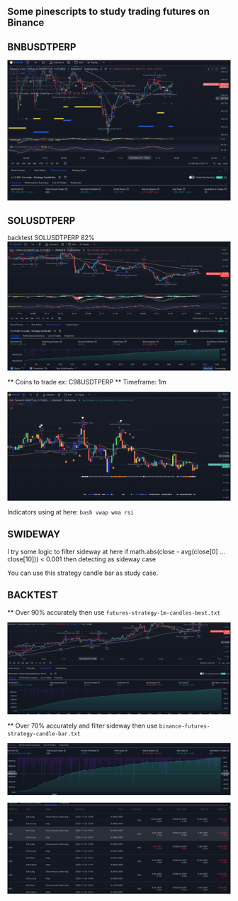 ## Some pinescripts to study trading futures on Binance

## BNBUSDTPERP
![Alt text](https://github.com/dearvn/tradingview-pinscript-futures-binance/raw/main/BNBUSDTPERP.png?raw=true "Max DrawDown")


## SOLUSDTPERP
backtest SOLUSDTPERP 82%
![Alt text](https://github.com/dearvn/tradingview-pinscript-futures-binance/raw/main/SOLUSDTPERP.png?raw=true "SOLUSDTPERP")


** Coins to trade ex: C98USDTPERP
** Timeframe: 1m

![Alt text](https://github.com/dearvn/tradingview-pinscript-futures-binance/raw/main/c98.png?raw=true "c98")


Indicators using at here:
`bash
vwap
wma
rsi
`
## SWIDEWAY

I try some logic to filter sideway at here
if math.abs(close - avg(close[0] ... close[10])) < 0.001 then detecting as sideway case

You can use this strategy candle bar as study case.

## BACKTEST

** Over 90% accurately then use `futures-strategy-1m-candles-best.txt`

![Alt text](https://github.com/dearvn/tradingview-pinscript-futures-binance/raw/main/accurrate-90.png?raw=true "accurrate-90")


** Over 70% accurately and filter sideway then use `binance-futures-strategy-candle-bar.txt`

![Alt text](https://github.com/dearvn/tradingview-pinscript-futures-binance/raw/main/backtest.png?raw=true "backtest")

![Alt text](https://github.com/dearvn/tradingview-pinscript-futures-binance/raw/main/trades.png?raw=true "trades")
